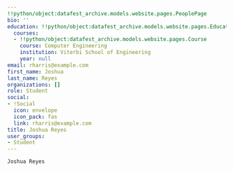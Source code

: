 ```yaml
---
!!python/object:datafest_archive.models.website.pages.PeoplePage
bio: ''
education: !!python/object:datafest_archive.models.website.pages.Education
  courses:
  - !!python/object:datafest_archive.models.website.pages.Course
    course: Computer Engineering
    institution: Viterbi School of Engineering
    year: null
email: rharris@example.com
first_name: Joshua
last_name: Reyes
organizations: []
role: Student
social:
- !Social
  icon: envelope
  icon_pack: fas
  link: rharris@example.com
title: Joshua Reyes
user_groups:
- Student
---
```


    Joshua Reyes
    